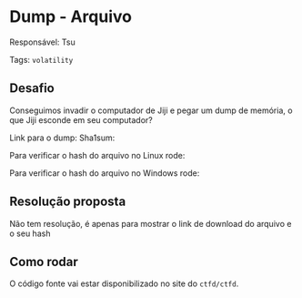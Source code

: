 # Dump - Arquivo

Responsável: Tsu

Tags: `volatility`

## Desafio

Conseguimos invadir o computador de Jiji e pegar um dump de memória, o que Jiji esconde em seu computador?

Link para o dump:
Sha1sum:

Para verificar o hash do arquivo no Linux rode:


Para verificar o hash do arquivo no Windows rode:


## Resolução proposta

Não tem resolução, é apenas para mostrar o link de download do arquivo e o seu hash

## Como rodar

O código fonte vai estar disponibilizado no site do `ctfd/ctfd`.
